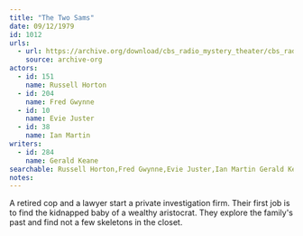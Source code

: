 ```yaml
---
title: "The Two Sams"
date: 09/12/1979
id: 1012
urls: 
  - url: https://archive.org/download/cbs_radio_mystery_theater/cbs_radio_mystery_theater-1001-1050.zip/cbs_radio_mystery_theater-1001-1050%2Fcbsrmt_1012_the_two_sams.mp3
    source: archive-org
actors:  
  - id: 151
    name: Russell Horton  
  - id: 204
    name: Fred Gwynne  
  - id: 10
    name: Evie Juster  
  - id: 38
    name: Ian Martin
writers:  
  - id: 284
    name: Gerald Keane
searchable: Russell Horton,Fred Gwynne,Evie Juster,Ian Martin Gerald Keane
notes:  
---
```

A retired cop and a lawyer start a private investigation firm. Their first job is to find the kidnapped baby of a wealthy aristocrat. They explore the family's past and find not a few skeletons in the closet.